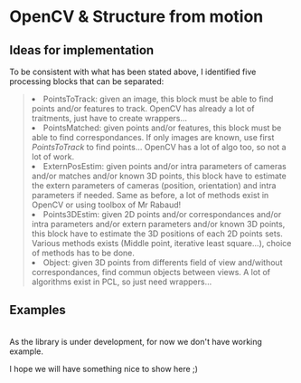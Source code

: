 <h1>OpenCV & Structure from motion</h1>
<h2>Ideas for implementation</h2>

To be consistent with what has been stated above, I identified five processing blocks that can be separated:<br />
> <ul>
<blockquote><li> PointsToTrack: given an image, this block must be able to find points and/or features to track. OpenCV has already a lot of traitments, just have to create wrappers...</li>
<li> PointsMatched: given points and/or features, this block must be able to find correspondances. If only images are known, use first <i>PointsToTrack</i> to find points... OpenCV has a lot of algo too, so not a lot of work.</li>
<li> ExternPosEstim: given points and/or intra parameters of cameras and/or matches and/or known 3D points, this block have to estimate the extern parameters of cameras (position, orientation) and intra parameters if needed. Same as before, a lot of methods exist in OpenCV or using toolbox of Mr Rabaud!</li>
<li> Points3DEstim: given 2D points and/or correspondances and/or intra parameters and/or extern parameters and/or known 3D points, this block have to estimate the 3D positions of each 2D points sets. Various methods exists (Middle point, iterative least square...), choice of methods has to be done.</li>
<li> Object: given 3D points from differents field of view and/without correspondances, find commun objects between views. A lot of algorithms exist in PCL, so just need wrappers...<br>
</blockquote><blockquote></li>
</blockquote><blockquote></ul></blockquote>


<h2>Examples</h2><br />
As the library is under development, for now we don't have working example.

I hope we will have something nice to show here ;)
